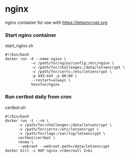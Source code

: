 # nginx
nginx container for use with https://letsencrypt.org

### Start nginx container
start_nginx.sh
  ```
  #!/bin/bash
  docker run -d --name nginx \
              -v /path/for/nginx/config:/etc/nginx \
              -v /path/for/challenges:/data/letsencrypt \
              -v /path/for/certs:/etc/letsencrypt \
              -p 443:443 -p 80:80 \
              --restart=always \
              havnfun/nginx      
  ```

### Run certbot daily from cron
certbot.sh
  ```
  #!/bin/bash
  docker run -t --rm \
        -v /path/for/challenges:/data/letsencrypt \
        -v /path/for/certs:/etc/letsencrypt \
        -v /path/for/logs:/var/log/letsencrypt \
        certbot/certbot \
        renew \
        --webroot --webroot-path=/data/letsencrypt
  docker kill -s HUP nginx >/dev/null 2>&1
  ```
